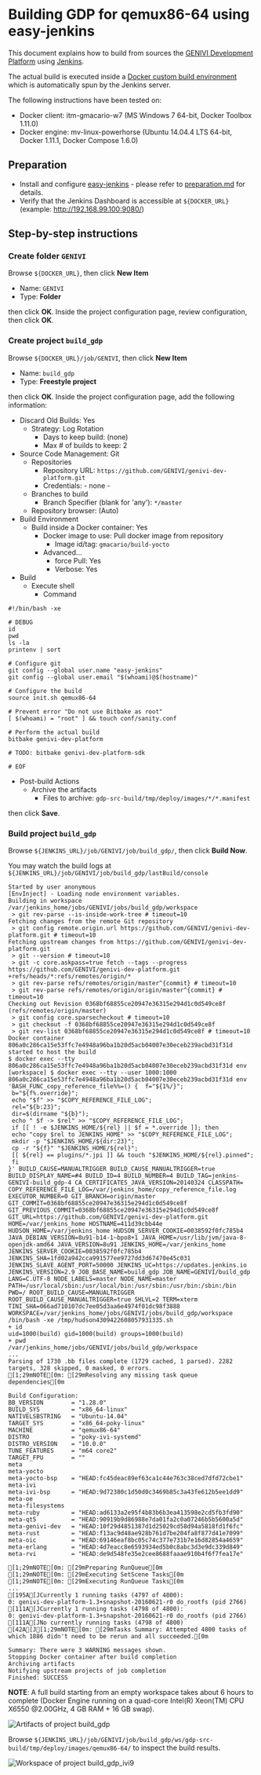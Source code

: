 # Building GDP for qemux86-64 using easy-jenkins

<!-- (2016-05-10 11:00 CEST) -->

This document explains how to build from sources the [GENIVI Development Platform](https://at.projects.genivi.org/wiki/x/aoCw) using [Jenkins](https://jenkins.io/).

The actual build is executed inside a [Docker custom build environment](https://wiki.jenkins-ci.org/display/JENKINS/CloudBees+Docker+Custom+Build+Environment+Plugin) which is automatically spun by the Jenkins server.

The following instructions have been tested on:

* Docker client: itm-gmacario-w7 (MS Windows 7 64-bit, Docker Toolbox 1.11.0)
* Docker engine: mv-linux-powerhorse (Ubuntu 14.04.4 LTS 64-bit, Docker 1.11.1, Docker Compose 1.6.0)

## Preparation

* Install and configure [easy-jenkins](https://github.com/gmacario/easy-jenkins) - please refer to [preparation.md](https://github.com/gmacario/easy-jenkins/blob/master/docs/preparation.md) for details.
* Verify that the Jenkins Dashboard is accessible at `${DOCKER_URL}` (example: http://192.168.99.100:9080/)

## Step-by-step instructions

### Create folder `GENIVI`

Browse `${DOCKER_URL}`, then click **New Item**

* Name: `GENIVI`
* Type: **Folder**

then click **OK**. Inside the project configuration page, review configuration, then click **OK**.

### Create project `build_gdp`

<!-- (2016-05-10 11:05 CEST) -->

Browse `${DOCKER_URL}/job/GENIVI`, then click **New Item**

* Name: `build_gdp`
* Type: **Freestyle project**

then click **OK**. Inside the project configuration page, add the following information:

* Discard Old Builds: Yes
  - Strategy: Log Rotation
    - Days to keep build: (none)
    - Max # of builds to keep: 2
* Source Code Management: Git
  - Repositories
    - Repository URL: `https://github.com/GENIVI/genivi-dev-platform.git`
    - Credentials: - none -
  - Branches to build
    - Branch Specifier (blank for 'any'): `*/master`
  - Repository browser: (Auto)
* Build Environment
  - Build inside a Docker container: Yes
    - Docker image to use: Pull docker image from repository
      - Image id/tag: `gmacario/build-yocto`
    - Advanced...
      - force Pull: Yes
      - Verbose: Yes
* Build
  - Execute shell
    - Command

```
#!/bin/bash -xe

# DEBUG
id
pwd
ls -la
printenv | sort

# Configure git
git config --global user.name "easy-jenkins"
git config --global user.email "$(whoami)@$(hostname)"

# Configure the build
source init.sh qemux86-64

# Prevent error "Do not use Bitbake as root"
[ $(whoami) = "root" ] && touch conf/sanity.conf

# Perform the actual build
bitbake genivi-dev-platform

# TODO: bitbake genivi-dev-platform-sdk

# EOF
```

* Post-build Actions
  - Archive the artifacts
    - Files to archive: `gdp-src-build/tmp/deploy/images/*/*.manifest`

then click **Save**.

### Build project `build_gdp`

Browse `${JENKINS_URL}/job/GENIVI/job/build_gdp/`, then click **Build Now**.

You may watch the build logs at `${JENKINS_URL}/job/GENIVI/job/build_gdp/lastBuild/console`

<!-- (2016-06-21 09:10 CEST) http://ies-genbld01-vm.ies.mentorg.com:9080/job/GENIVI/job/build_gdp/4/console -->

```
Started by user anonymous
[EnvInject] - Loading node environment variables.
Building in workspace /var/jenkins_home/jobs/GENIVI/jobs/build_gdp/workspace
 > git rev-parse --is-inside-work-tree # timeout=10
Fetching changes from the remote Git repository
 > git config remote.origin.url https://github.com/GENIVI/genivi-dev-platform.git # timeout=10
Fetching upstream changes from https://github.com/GENIVI/genivi-dev-platform.git
 > git --version # timeout=10
 > git -c core.askpass=true fetch --tags --progress https://github.com/GENIVI/genivi-dev-platform.git +refs/heads/*:refs/remotes/origin/*
 > git rev-parse refs/remotes/origin/master^{commit} # timeout=10
 > git rev-parse refs/remotes/origin/origin/master^{commit} # timeout=10
Checking out Revision 0368bf68855ce20947e36315e294d1c0d549ce8f (refs/remotes/origin/master)
 > git config core.sparsecheckout # timeout=10
 > git checkout -f 0368bf68855ce20947e36315e294d1c0d549ce8f
 > git rev-list 0368bf68855ce20947e36315e294d1c0d549ce8f # timeout=10
Docker container 806a0c286ca15e53ffc7e4948a96ba1b20d5acb04007e30eceb239acbd31f31d started to host the build
$ docker exec --tty 806a0c286ca15e53ffc7e4948a96ba1b20d5acb04007e30eceb239acbd31f31d env
[workspace] $ docker exec --tty --user 1000:1000 806a0c286ca15e53ffc7e4948a96ba1b20d5acb04007e30eceb239acbd31f31d env 'BASH_FUNC_copy_reference_file%%=() {  f="${1%/}";
 b="${f%.override}";
 echo "$f" >> "$COPY_REFERENCE_FILE_LOG";
 rel="${b:23}";
 dir=$(dirname "${b}");
 echo " $f -> $rel" >> "$COPY_REFERENCE_FILE_LOG";
 if [[ ! -e $JENKINS_HOME/${rel} || $f = *.override ]]; then
 echo "copy $rel to JENKINS_HOME" >> "$COPY_REFERENCE_FILE_LOG";
 mkdir -p "$JENKINS_HOME/${dir:23}";
 cp -r "${f}" "$JENKINS_HOME/${rel}";
 [[ ${rel} == plugins/*.jpi ]] && touch "$JENKINS_HOME/${rel}.pinned";
 fi
}' BUILD_CAUSE=MANUALTRIGGER BUILD_CAUSE_MANUALTRIGGER=true BUILD_DISPLAY_NAME=#4 BUILD_ID=4 BUILD_NUMBER=4 BUILD_TAG=jenkins-GENIVI-build_gdp-4 CA_CERTIFICATES_JAVA_VERSION=20140324 CLASSPATH= COPY_REFERENCE_FILE_LOG=/var/jenkins_home/copy_reference_file.log EXECUTOR_NUMBER=0 GIT_BRANCH=origin/master GIT_COMMIT=0368bf68855ce20947e36315e294d1c0d549ce8f GIT_PREVIOUS_COMMIT=0368bf68855ce20947e36315e294d1c0d549ce8f GIT_URL=https://github.com/GENIVI/genivi-dev-platform.git HOME=/var/jenkins_home HOSTNAME=411d39cbb44e HUDSON_HOME=/var/jenkins_home HUDSON_SERVER_COOKIE=0038592f0fc785b4 JAVA_DEBIAN_VERSION=8u91-b14-1~bpo8+1 JAVA_HOME=/usr/lib/jvm/java-8-openjdk-amd64 JAVA_VERSION=8u91 JENKINS_HOME=/var/jenkins_home JENKINS_SERVER_COOKIE=0038592f0fc785b4 JENKINS_SHA=1fd02a942cca991577ee9727dd3d67470e45c031 JENKINS_SLAVE_AGENT_PORT=50000 JENKINS_UC=https://updates.jenkins.io JENKINS_VERSION=2.9 JOB_BASE_NAME=build_gdp JOB_NAME=GENIVI/build_gdp LANG=C.UTF-8 NODE_LABELS=master NODE_NAME=master PATH=/usr/local/sbin:/usr/local/bin:/usr/sbin:/usr/bin:/sbin:/bin PWD=/ ROOT_BUILD_CAUSE=MANUALTRIGGER ROOT_BUILD_CAUSE_MANUALTRIGGER=true SHLVL=2 TERM=xterm TINI_SHA=066ad710107dc7ee05d3aa6e4974f01dc98f3888 WORKSPACE=/var/jenkins_home/jobs/GENIVI/jobs/build_gdp/workspace /bin/bash -xe /tmp/hudson4309422608057931335.sh
+ id
uid=1000(build) gid=1000(build) groups=1000(build)
+ pwd
/var/jenkins_home/jobs/GENIVI/jobs/build_gdp/workspace
...
Parsing of 1730 .bb files complete (1729 cached, 1 parsed). 2282 targets, 328 skipped, 0 masked, 0 errors.
[1;29mNOTE[0m: [29mResolving any missing task queue dependencies[0m

Build Configuration:
BB_VERSION        = "1.28.0"
BUILD_SYS         = "x86_64-linux"
NATIVELSBSTRING   = "Ubuntu-14.04"
TARGET_SYS        = "x86_64-poky-linux"
MACHINE           = "qemux86-64"
DISTRO            = "poky-ivi-systemd"
DISTRO_VERSION    = "10.0.0"
TUNE_FEATURES     = "m64 core2"
TARGET_FPU        = ""
meta              
meta-yocto        
meta-yocto-bsp    = "HEAD:fc45deac89ef63ca1c44e763c38ced7dfd72cbe1"
meta-ivi          
meta-ivi-bsp      = "HEAD:9d72380c1d50d0c3469b85c3a43fe612b5ee1dd9"
meta-oe           
meta-filesystems  
meta-ruby         = "HEAD:ad6133a2e95f4b83b6b3ea413598e2cd5fb3fd90"
meta-qt5          = "HEAD:90919b9d86988e7da01fa2c0a07246b5b5600a5d"
meta-genivi-dev   = "HEAD:10f29d4851387d1d25029cd58d94a5818fd1f6fc"
meta-rust         = "HEAD:f13ac9d48ae928b761d7be204fa8f877d41e7099"
meta-oic          = "HEAD:69146eaf8bc05c74c377e731b7e16d82854a4659"
meta-erlang       = "HEAD:4d7eacc8e6593934ed5b0c8abc3d3e9dc339d849"
meta-rvi          = "HEAD:de9d548fe35e2cee8688faaae910b4f6f7fea17e"

[1;29mNOTE[0m: [29mPreparing RunQueue[0m
[1;29mNOTE[0m: [29mExecuting SetScene Tasks[0m
[1;29mNOTE[0m: [29mExecuting RunQueue Tasks[0m
...
[195A[JCurrently 1 running tasks (4797 of 4800):
0: genivi-dev-platform-1.3+snapshot-20160621-r0 do_rootfs (pid 2766)
[111A[JCurrently 1 running tasks (4798 of 4800):
0: genivi-dev-platform-1.3+snapshot-20160621-r0 do_rootfs (pid 2766)
[111A[JNo currently running tasks (4798 of 4800)
[42A[J[1;29mNOTE[0m: [29mTasks Summary: Attempted 4800 tasks of which 1886 didn't need to be rerun and all succeeded.[0m

Summary: There were 3 WARNING messages shown.
Stopping Docker container after build completion
Archiving artifacts
Notifying upstream projects of job completion
Finished: SUCCESS
```

**NOTE**: A full build starting from an empty workspace takes about 6 hours to complete (Docker Engine running on a quad-core Intel(R) Xeon(TM) CPU X6550 @2.00GHz, 4 GB RAM + 16 GB swap).

![Artifacts of project build_gdp](images/capture-20160622-0924.png)

Browse `${JENKINS_URL}/job/GENIVI/job/build_gdp/ws/gdp-src-build/tmp/deploy/images/qemux86-64/` to inspect the build results.

![Workspace of project build_gdp_ivi9](images/capture-20160622-0925.png)

<!-- EOF -->
